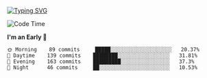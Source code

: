 [![Typing SVG](https://readme-typing-svg.demolab.com?font=Fira+Code&pause=1000&width=435&lines=Welcome+to+theArjun's+Profile)](https://git.io/typing-svg)


<!--START_SECTION:waka-->
![Code Time](http://img.shields.io/badge/Code%20Time-3%2C088%20hrs%2038%20mins-blue)

**I'm an Early 🐤** 

```text
🌞 Morning    89 commits     █████░░░░░░░░░░░░░░░░░░░░   20.37% 
🌆 Daytime    139 commits    ████████░░░░░░░░░░░░░░░░░   31.81% 
🌃 Evening    163 commits    █████████░░░░░░░░░░░░░░░░   37.3% 
🌙 Night      46 commits     ██░░░░░░░░░░░░░░░░░░░░░░░   10.53%

```



<!--END_SECTION:waka-->